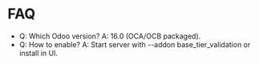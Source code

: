 # FAQ

- Q: Which Odoo version? A: 16.0 (OCA/OCB packaged).
- Q: How to enable? A: Start server with --addon base_tier_validation or install in UI.
